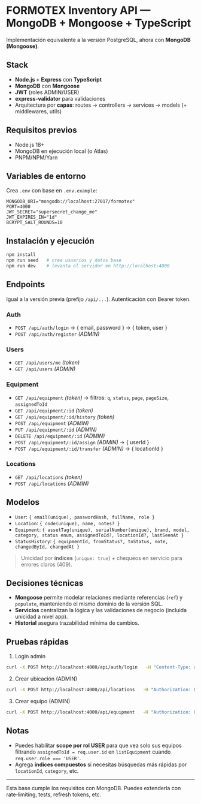 # FORMOTEX Inventory API — MongoDB + Mongoose + TypeScript

Implementación equivalente a la versión PostgreSQL, ahora con **MongoDB (Mongoose)**.

## Stack
- **Node.js + Express** con **TypeScript**
- **MongoDB** con **Mongoose**
- **JWT** (roles ADMIN/USER)
- **express-validator** para validaciones
- Arquitectura por **capas**: routes → controllers → services → models (+ middlewares, utils)

## Requisitos previos
- Node.js 18+
- MongoDB en ejecución local (o Atlas)
- PNPM/NPM/Yarn

## Variables de entorno
Crea `.env` con base en `.env.example`:
```env
MONGODB_URI="mongodb://localhost:27017/formotex"
PORT=4000
JWT_SECRET="supersecret_change_me"
JWT_EXPIRES_IN="1d"
BCRYPT_SALT_ROUNDS=10
```

## Instalación y ejecución
```bash
npm install
npm run seed   # crea usuarios y datos base
npm run dev    # levanta el servidor en http://localhost:4000
```

## Endpoints
Igual a la versión previa (prefijo `/api/...`). Autenticación con Bearer token.

### Auth
- `POST /api/auth/login` → { email, password } → { token, user }
- `POST /api/auth/register` *(ADMIN)*

### Users
- `GET /api/users/me` *(token)*
- `GET /api/users` *(ADMIN)*

### Equipment
- `GET /api/equipment` *(token)* → filtros: `q`, `status`, `page`, `pageSize`, `assignedToId`
- `GET /api/equipment/:id` *(token)*
- `GET /api/equipment/:id/history` *(token)*
- `POST /api/equipment` *(ADMIN)*
- `PUT /api/equipment/:id` *(ADMIN)*
- `DELETE /api/equipment/:id` *(ADMIN)*
- `POST /api/equipment/:id/assign` *(ADMIN)* → { userId }
- `POST /api/equipment/:id/transfer` *(ADMIN)* → { locationId }

### Locations
- `GET /api/locations` *(token)*
- `POST /api/locations` *(ADMIN)*

## Modelos
- `User`: `{ email(unique), passwordHash, fullName, role }`
- `Location`: `{ code(unique), name, notes? }`
- `Equipment`: `{ assetTag(unique), serialNumber(unique), brand, model, category, status enum, assignedToId?, locationId?, lastSeenAt }`
- `StatusHistory`: `{ equipmentId, fromStatus?, toStatus, note, changedById, changedAt }`

> Unicidad por **índices** (`unique: true`) + chequeos en servicio para errores claros (409).

## Decisiones técnicas
- **Mongoose** permite modelar relaciones mediante referencias (`ref`) y `populate`, manteniendo el mismo dominio de la versión SQL.
- **Servicios** centralizan la lógica y las validaciones de negocio (incluida unicidad a nivel app).
- **Historial** asegura trazabilidad mínima de cambios.

## Pruebas rápidas
1. Login admin
```bash
curl -X POST http://localhost:4000/api/auth/login   -H "Content-Type: application/json"   -d '{"email":"admin@formotex.local","password":"Admin123!"}'
```
2. Crear ubicación (ADMIN)
```bash
curl -X POST http://localhost:4000/api/locations   -H "Authorization: Bearer <TOKEN>" -H "Content-Type: application/json"   -d '{"code":"BR-01","name":"Branch Office"}'
```
3. Crear equipo (ADMIN)
```bash
curl -X POST http://localhost:4000/api/equipment   -H "Authorization: Bearer <TOKEN>" -H "Content-Type: application/json"   -d '{"assetTag":"NB-0002","serialNumber":"SN-B-002","brand":"Lenovo","model":"T14","category":"Laptop","status":"IN_STOCK"}'
```

## Notas
- Puedes habilitar **scope por rol USER** para que vea solo sus equipos filtrando `assignedToId = req.user.id` en `listEquipment` cuando `req.user.role === 'USER'`.
- Agrega **índices compuestos** si necesitas búsquedas más rápidas por `locationId`, `category`, etc.

---
Esta base cumple los requisitos con MongoDB. Puedes extenderla con rate‑limiting, tests, refresh tokens, etc.
